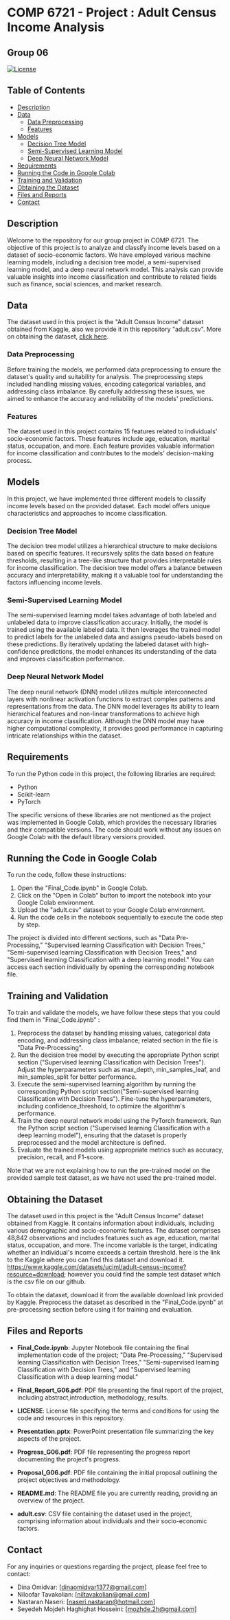 # COMP 6721 - Project : Adult Census Income Analysis
## Group 06 

[![License](https://img.shields.io/badge/License-MIT-blue.svg)](https://opensource.org/licenses/MIT)

## Table of Contents

- [Description](#description)
- [Data](#data)
  - [Data Preprocessing](#data-preprocessing)
  - [Features](#features)
- [Models](#models)
  - [Decision Tree Model](#decision-tree-model)
  - [Semi-Supervised Learning Model](#semi-supervised-learning-model)
  - [Deep Neural Network Model](#deep-neural-network-model)
- [Requirements](#requirements)
- [Running the Code in Google Colab](#running-the-code-in-google-colab)
- [Training and Validation](#training-and-validation)
- [Obtaining the Dataset](#obtaining-the-dataset)
- [Files and Reports](#files-and-reports)
- [Contact](#contact)



## Description

Welcome to the repository for our group project in COMP 6721. The objective of this project is to analyze and classify income levels based on a dataset of socio-economic factors. We have employed various machine learning models, including a decision tree model, a semi-supervised learning model, and a deep neural network model. This analysis can provide valuable insights into income classification and contribute to related fields such as finance, social sciences, and market research.

## Data

The dataset used in this project is the "Adult Census Income" dataset obtained from Kaggle, also we provide it in this repository "adult.csv". More on obtaining the dataset, [click here](#obtaining-the-dataset).


### Data Preprocessing

Before training the models, we performed data preprocessing to ensure the dataset's quality and suitability for analysis. The preprocessing steps included handling missing values, encoding categorical variables, and addressing class imbalance. By carefully addressing these issues, we aimed to enhance the accuracy and reliability of the models' predictions.

### Features

The dataset used in this project contains 15 features related to individuals' socio-economic factors. These features include age, education, marital status, occupation, and more. Each feature provides valuable information for income classification and contributes to the models' decision-making process.

## Models

In this project, we have implemented three different models to classify income levels based on the provided dataset. Each model offers unique characteristics and approaches to income classification.

### Decision Tree Model

The decision tree model utilizes a hierarchical structure to make decisions based on specific features. It recursively splits the data based on feature thresholds, resulting in a tree-like structure that provides interpretable rules for income classification. The decision tree model offers a balance between accuracy and interpretability, making it a valuable tool for understanding the factors influencing income levels.

### Semi-Supervised Learning Model

The semi-supervised learning model takes advantage of both labeled and unlabeled data to improve classification accuracy. Initially, the model is trained using the available labeled data. It then leverages the trained model to predict labels for the unlabeled data and assigns pseudo-labels based on these predictions. By iteratively updating the labeled dataset with high-confidence predictions, the model enhances its understanding of the data and improves classification performance.

### Deep Neural Network Model

The deep neural network (DNN) model utilizes multiple interconnected layers with nonlinear activation functions to extract complex patterns and representations from the data. The DNN model leverages its ability to learn hierarchical features and non-linear transformations to achieve high accuracy in income classification. Although the DNN model may have higher computational complexity, it provides good performance in capturing intricate relationships within the dataset.



## Requirements

To run the Python code in this project, the following libraries are required:
- Python 
- Scikit-learn 
- PyTorch 

The specific versions of these libraries are not mentioned as the project was implemented in Google Colab, which provides the necessary libraries and their compatible versions. The code should work without any issues on Google Colab with the default library versions provided.


## Running the Code in Google Colab
To run the code, follow these instructions:
1. Open the "Final_Code.ipynb" in Google Colab.
2. Click on the "Open in Colab" button to import the notebook into your Google Colab environment.
3. Upload the "adult.csv" dataset to your Google Colab environment.
4. Run the code cells in the notebook sequentially to execute the code step by step.

The project is divided into different sections, such as "Data Pre-Processing," "Supervised learning Classification with Decision Trees," "Semi-supervised learning Classification with Decision Trees," and "Supervised learning Classification with a deep learning model." You can access each section individually by opening the corresponding notebook file.

## Training and Validation

To train and validate the models, we have follow these steps that you could find them in "Final_Code.ipynb" :
1. Preprocess the dataset by handling missing values, categorical data encoding, and addressing class imbalance; related section in the file is "Data Pre-Processing".
2. Run the decision tree model by executing the appropriate Python script section ("Supervised learning Classification with Decision Trees"). Adjust the hyperparameters such as max_depth, min_samples_leaf, and min_samples_split for better performance.
3. Execute the semi-supervised learning algorithm by running the corresponding Python script section("Semi-supervised learning Classification with Decision Trees"). Fine-tune the hyperparameters, including confidence_threshold, to optimize the algorithm's performance.
4. Train the deep neural network model using the PyTorch framework. Run the Python script section ("Supervised learning Classification with a deep learning model"), ensuring that the dataset is properly preprocessed and the model architecture is defined.
5. Evaluate the trained models using appropriate metrics such as accuracy, precision, recall, and F1-score.

Note that we are not explaining how to run the pre-trained model on the provided sample test dataset, as we have not used the pre-trained model.

   

## Obtaining the Dataset

The dataset used in this project is the "Adult Census Income" dataset obtained from Kaggle. It contains information about individuals, including various demographic and socio-economic features. The dataset comprises 48,842 observations and includes features such as age, education, marital status, occupation, and more. The income variable is the target, indicating whether an individual's income exceeds a certain threshold. here is the link to the Kaggle where you can find this dataset and download it. https://www.kaggle.com/datasets/uciml/adult-census-income?resource=download; however you could find the sample test dataset which is the csv file on our github. 

To obtain the dataset, download it from the available download link provided by Kaggle. Preprocess the dataset as described in the "Final_Code.ipynb" at pre-processing section before using it for training and evaluation.

## Files and Reports

- **Final_Code.ipynb**: Jupyter Notebook file containing the final implementation code of the project; "Data Pre-Processing," "Supervised learning Classification with Decision Trees," "Semi-supervised learning Classification with Decision Trees," and "Supervised learning Classification with a deep learning model."

- **Final_Report_G06.pdf**: PDF file presenting the final report of the project, including abstract,introduction, methodology, results.

- **LICENSE**: License file specifying the terms and conditions for using the code and resources in this repository.

- **Presentation.pptx**: PowerPoint presentation file summarizing the key aspects of the project.

- **Progress_G06.pdf**: PDF file representing the progress report documenting the project's progress.

- **Proposal_G06.pdf**: PDF file containing the initial proposal outlining the project objectives and methodology.

- **README.md**: The README file you are currently reading, providing an overview of the project.

- **adult.csv**: CSV file containing the dataset used in the project, comprising information about individuals and their socio-economic factors.


## Contact

For any inquiries or questions regarding the project, please feel free to contact:

- Dina Omidvar: [dinaomidvar1377@gmail.com]
- Niloofar Tavakolian: [niltavakolian@gmail.com]
- Nastaran Naseri: [naseri.nastaran@hotmail.com]
- Seyedeh Mojdeh Haghighat Hosseini: [mozhde.2h@gmail.com]
